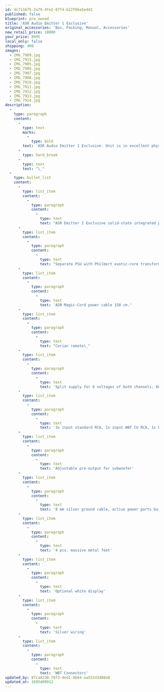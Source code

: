 ```yaml
---
id: dc711675-2a79-4fe2-87f4-b22f06a5e4d2
published: false
blueprint: pre_owned
title: 'ASR Audio Emitter 1 Exclusive'
original_accessories: 'Box, Packing, Manual, Accessories'
new_retail_price: 18000
your_price: 8995
local_only: false
shipping: 400
images:
  - IMG_7909.jpg
  - IMG_7915.jpg
  - IMG_7905.jpg
  - IMG_7906.jpg
  - IMG_7907.jpg
  - IMG_7908.jpg
  - IMG_7910.jpg
  - IMG_7911.jpg
  - IMG_7912.jpg
  - IMG_7913.jpg
  - IMG_7914.jpg
description:
  -
    type: paragraph
    content:
      -
        type: text
        marks:
          -
            type: bold
        text: 'ASR Audio Emitter 1 Exclusive. Unit is in excellent physical and functional condition with original boxes, packing and accessories. Unit is 14 months old and has seen very limited usage (roughly 20 hours). This unit is wired for the optional line-stage battery power supply, but that option is not included. Unit sold as new for $18,000.00'
      -
        type: hard_break
      -
        type: text
        text: "\_"
  -
    type: bullet_list
    content:
      -
        type: list_item
        content:
          -
            type: paragraph
            content:
              -
                type: text
                text: "ASR Emitter I Exclusive solid-state integrated power amplifier, 2x 290 W / 4 Ohm, prepared for battery\_"
      -
        type: list_item
        content:
          -
            type: paragraph
            content:
              -
                type: text
                text: "Separate PSU with Philbert exotic-core transformer\_"
      -
        type: list_item
        content:
          -
            type: paragraph
            content:
              -
                type: text
                text: 'ASR Magic-Cord power cable 150 cm.'
      -
        type: list_item
        content:
          -
            type: paragraph
            content:
              -
                type: text
                text: "Corian remote\_"
      -
        type: list_item
        content:
          -
            type: paragraph
            content:
              -
                type: text
                text: 'Split supply for 6 voltages of both channels, 606.440 µF capacity HV = higher voltage 80 V Elkos on double layer boards for the output stage'
      -
        type: list_item
        content:
          -
            type: paragraph
            content:
              -
                type: text
                text: '3x input standard RCA, 1x input WBT CU RCA, 1x balanced (XLR), 1x direct-input, 1x tape out Elma-Switches'
      -
        type: list_item
        content:
          -
            type: paragraph
            content:
              -
                type: text
                text: 'Adjustable pre-output for subwoofer'
      -
        type: list_item
        content:
          -
            type: paragraph
            content:
              -
                type: text
                text: '8 mm silver ground cable, active power parts built in PSU 2 cables from main unit to PSU: each 250 cm'
      -
        type: list_item
        content:
          -
            type: paragraph
            content:
              -
                type: text
                text: '4 pcs. massive metal feet'
      -
        type: list_item
        content:
          -
            type: paragraph
            content:
              -
                type: text
                text: 'Optional white display'
      -
        type: list_item
        content:
          -
            type: paragraph
            content:
              -
                type: text
                text: 'Silver wiring'
      -
        type: list_item
        content:
          -
            type: paragraph
            content:
              -
                type: text
                text: 'WBT Connectors'
updated_by: 87ca4130-78f3-4ed1-8b64-aa552d3d08a8
updated_at: 1695409912
---
```

